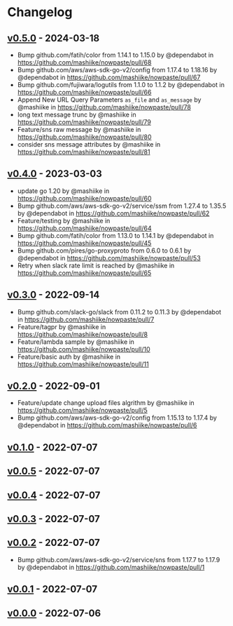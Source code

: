 # Changelog

## [v0.5.0](https://github.com/mashiike/nowpaste/compare/v0.4.0...v0.5.0) - 2024-03-18
- Bump github.com/fatih/color from 1.14.1 to 1.15.0 by @dependabot in https://github.com/mashiike/nowpaste/pull/68
- Bump github.com/aws/aws-sdk-go-v2/config from 1.17.4 to 1.18.16 by @dependabot in https://github.com/mashiike/nowpaste/pull/67
- Bump github.com/fujiwara/logutils from 1.1.0 to 1.1.2 by @dependabot in https://github.com/mashiike/nowpaste/pull/66
- Append New URL Query Parameters `as_file` and `as_message` by @mashiike in https://github.com/mashiike/nowpaste/pull/78
- long text message trunc by @mashiike in https://github.com/mashiike/nowpaste/pull/79
- Feature/sns raw message by @mashiike in https://github.com/mashiike/nowpaste/pull/80
- consider sns message attributes by @mashiike in https://github.com/mashiike/nowpaste/pull/81

## [v0.4.0](https://github.com/mashiike/nowpaste/compare/v0.3.0...v0.4.0) - 2023-03-03
- update go 1.20 by @mashiike in https://github.com/mashiike/nowpaste/pull/60
- Bump github.com/aws/aws-sdk-go-v2/service/ssm from 1.27.4 to 1.35.5 by @dependabot in https://github.com/mashiike/nowpaste/pull/62
- Feature/testing by @mashiike in https://github.com/mashiike/nowpaste/pull/64
- Bump github.com/fatih/color from 1.13.0 to 1.14.1 by @dependabot in https://github.com/mashiike/nowpaste/pull/45
- Bump github.com/pires/go-proxyproto from 0.6.0 to 0.6.1 by @dependabot in https://github.com/mashiike/nowpaste/pull/53
- Retry when slack rate limit is reached by @mashiike in https://github.com/mashiike/nowpaste/pull/65

## [v0.3.0](https://github.com/mashiike/nowpaste/compare/v0.2.0...v0.3.0) - 2022-09-14
- Bump github.com/slack-go/slack from 0.11.2 to 0.11.3 by @dependabot in https://github.com/mashiike/nowpaste/pull/7
- Feature/tagpr by @mashiike in https://github.com/mashiike/nowpaste/pull/8
- Feature/lambda sample by @mashiike in https://github.com/mashiike/nowpaste/pull/10
- Feature/basic auth by @mashiike in https://github.com/mashiike/nowpaste/pull/11

## [v0.2.0](https://github.com/mashiike/nowpaste/compare/v0.1.0...v0.2.0) - 2022-09-01
- Feature/update change upload files algrithm by @mashiike in https://github.com/mashiike/nowpaste/pull/5
- Bump github.com/aws/aws-sdk-go-v2/config from 1.15.13 to 1.17.4 by @dependabot in https://github.com/mashiike/nowpaste/pull/6

## [v0.1.0](https://github.com/mashiike/nowpaste/compare/v0.0.5...v0.1.0) - 2022-07-07

## [v0.0.5](https://github.com/mashiike/nowpaste/compare/v0.0.4...v0.0.5) - 2022-07-07

## [v0.0.4](https://github.com/mashiike/nowpaste/compare/v0.0.3...v0.0.4) - 2022-07-07

## [v0.0.3](https://github.com/mashiike/nowpaste/compare/v0.0.2...v0.0.3) - 2022-07-07

## [v0.0.2](https://github.com/mashiike/nowpaste/compare/v0.0.1...v0.0.2) - 2022-07-07
- Bump github.com/aws/aws-sdk-go-v2/service/sns from 1.17.7 to 1.17.9 by @dependabot in https://github.com/mashiike/nowpaste/pull/1

## [v0.0.1](https://github.com/mashiike/nowpaste/compare/v0.0.0...v0.0.1) - 2022-07-07

## [v0.0.0](https://github.com/mashiike/nowpaste/commits/v0.0.0) - 2022-07-06
